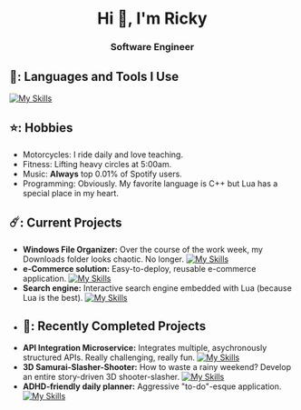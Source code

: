 <h1 align="center">Hi 👋, I'm Ricky</h1>
<h3 align="center">Software Engineer</h3>

## 👻: Languages and Tools I Use
[![My Skills](https://skillicons.dev/icons?i=cpp,py,lua,dotnet,cs,flask,mongodb,azure,postgres,unreal)](https://skillicons.dev)

## ⭐: Hobbies
- Motorcycles: I ride daily and love teaching.
- Fitness: Lifting heavy circles at 5:00am.
- Music: **Always** top 0.01% of Spotify users.
- Programming: Obviously. My favorite language is C++ but Lua has a special place in my heart.
## ☄️: Current Projects
- **Windows File Organizer:** Over the course of the work week, my Downloads folder looks chaotic. No longer. [![My Skills](https://skillicons.dev/icons?i=cpp)](https://skillicons.dev) 
- **e-Commerce solution:** Easy-to-deploy, reusable e-commerce application. [![My Skills](https://skillicons.dev/icons?i=cs,dotnet)](https://skillicons.dev) 
- **Search engine:** Interactive search engine embedded with Lua (because Lua is the best). [![My Skills](https://skillicons.dev/icons?i=cpp,lua)](https://skillicons.dev) 
- ## 🐧: Recently Completed Projects
- **API Integration Microservice:** Integrates multiple, asychronously structured APIs. Really challenging, really fun. [![My Skills](https://skillicons.dev/icons?i=py,azure,postgres)](https://skillicons.dev)
- **3D Samurai-Slasher-Shooter:** How to waste a rainy weekend? Develop an entire story-driven 3D shooter-slasher. [![My Skills](https://skillicons.dev/icons?i=cpp,unreal)](https://skillicons.dev) 
- **ADHD-friendly daily planner:** Aggressive "to-do"-esque application. [![My Skills](https://skillicons.dev/icons?i=cpp)](https://skillicons.dev) 

